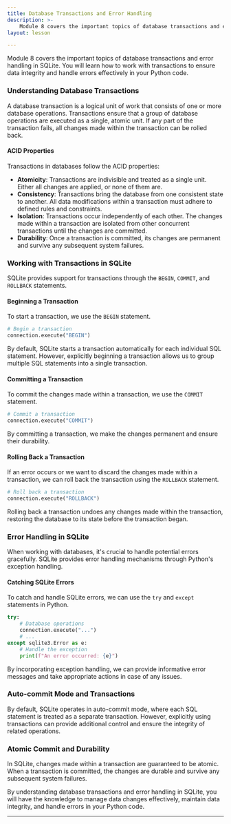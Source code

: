 ```yaml
---
title: Database Transactions and Error Handling
description: >-
    Module 8 covers the important topics of database transactions and error handling in SQLite
layout: lesson

---
```


Module 8 covers the important topics of database transactions and error handling in SQLite. You will learn how to work with transactions to ensure data integrity and handle errors effectively in your Python code.

### Understanding Database Transactions

A database transaction is a logical unit of work that consists of one or more database operations. Transactions ensure that a group of database operations are executed as a single, atomic unit. If any part of the transaction fails, all changes made within the transaction can be rolled back.

#### ACID Properties

Transactions in databases follow the ACID properties:

- **Atomicity**: Transactions are indivisible and treated as a single unit. Either all changes are applied, or none of them are.
- **Consistency**: Transactions bring the database from one consistent state to another. All data modifications within a transaction must adhere to defined rules and constraints.
- **Isolation**: Transactions occur independently of each other. The changes made within a transaction are isolated from other concurrent transactions until the changes are committed.
- **Durability**: Once a transaction is committed, its changes are permanent and survive any subsequent system failures.

### Working with Transactions in SQLite

SQLite provides support for transactions through the `BEGIN`, `COMMIT`, and `ROLLBACK` statements.

#### Beginning a Transaction

To start a transaction, we use the `BEGIN` statement.

```python
# Begin a transaction
connection.execute("BEGIN")
```

By default, SQLite starts a transaction automatically for each individual SQL statement. However, explicitly beginning a transaction allows us to group multiple SQL statements into a single transaction.

#### Committing a Transaction

To commit the changes made within a transaction, we use the `COMMIT` statement.

```python
# Commit a transaction
connection.execute("COMMIT")
```

By committing a transaction, we make the changes permanent and ensure their durability.

#### Rolling Back a Transaction

If an error occurs or we want to discard the changes made within a transaction, we can roll back the transaction using the `ROLLBACK` statement.

```python
# Roll back a transaction
connection.execute("ROLLBACK")
```

Rolling back a transaction undoes any changes made within the transaction, restoring the database to its state before the transaction began.

### Error Handling in SQLite

When working with databases, it's crucial to handle potential errors gracefully. SQLite provides error handling mechanisms through Python's exception handling.

#### Catching SQLite Errors

To catch and handle SQLite errors, we can use the `try` and `except` statements in Python.

```python
try:
    # Database operations
    connection.execute("...")
    # ...
except sqlite3.Error as e:
    # Handle the exception
    print(f"An error occurred: {e}")
```

By incorporating exception handling, we can provide informative error messages and take appropriate actions in case of any issues.

### Auto-commit Mode and Transactions

By default, SQLite operates in auto-commit mode, where each SQL statement is treated as a separate transaction. However, explicitly using transactions can provide additional control and ensure the integrity of related operations.

### Atomic Commit and Durability

In SQLite, changes made within a transaction are guaranteed to be atomic. When a transaction is committed, the changes are durable and survive any subsequent system failures.

By understanding database transactions and error handling in SQLite, you will have the knowledge to manage data changes effectively, maintain data integrity, and handle errors in your Python code.

---
